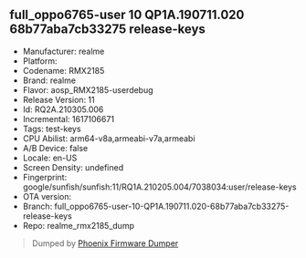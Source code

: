 ## full_oppo6765-user 10 QP1A.190711.020 68b77aba7cb33275 release-keys
- Manufacturer: realme
- Platform: 
- Codename: RMX2185
- Brand: realme
- Flavor: aosp_RMX2185-userdebug
- Release Version: 11
- Id: RQ2A.210305.006
- Incremental: 1617106671
- Tags: test-keys
- CPU Abilist: arm64-v8a,armeabi-v7a,armeabi
- A/B Device: false
- Locale: en-US
- Screen Density: undefined
- Fingerprint: google/sunfish/sunfish:11/RQ1A.210205.004/7038034:user/release-keys
- OTA version: 
- Branch: full_oppo6765-user-10-QP1A.190711.020-68b77aba7cb33275-release-keys
- Repo: realme_rmx2185_dump


>Dumped by [Phoenix Firmware Dumper](https://github.com/DroidDumps/phoenix_firmware_dumper)
